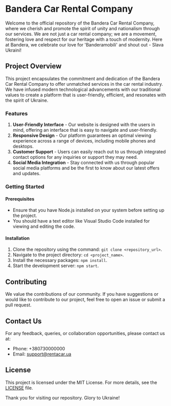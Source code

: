 # Bandera Car Rental Company

Welcome to the official repository of the Bandera Car Rental Company, where we
cherish and promote the spirit of unity and nationalism through our services. We
are not just a car rental company; we are a movement, fostering love and respect
for our heritage with a touch of modernity. Here at Bandera, we celebrate our
love for 'Banderamobili' and shout out - Slava Ukraini!

## Project Overview

This project encapsulates the commitment and dedication of the Bandera Car
Rental Company to offer unmatched services in the car rental industry. We have
infused modern technological advancements with our traditional values to create
a platform that is user-friendly, efficient, and resonates with the spirit of
Ukraine.

### Features

1. **User-Friendly Interface** - Our website is designed with the users in mind,
   offering an interface that is easy to navigate and user-friendly.
2. **Responsive Design** - Our platform guarantees an optimal viewing experience
   across a range of devices, including mobile phones and desktops.
3. **Customer Support** - Users can easily reach out to us through integrated
   contact options for any inquiries or support they may need.
4. **Social Media Integration** - Stay connected with us through popular social
   media platforms and be the first to know about our latest offers and updates.

### Getting Started

#### Prerequisites

- Ensure that you have Node.js installed on your system before setting up the
  project.
- You should have a text editor like Visual Studio Code installed for viewing
  and editing the code.

#### Installation

1. Clone the repository using the command: `git clone <repository_url>`.
2. Navigate to the project directory: `cd <project_name>`.
3. Install the necessary packages: `npm install`.
4. Start the development server: `npm start`.

## Contributing

We value the contributions of our community. If you have suggestions or would
like to contribute to our project, feel free to open an issue or submit a pull
request.

## Contact Us

For any feedback, queries, or collaboration opportunities, please contact us at:

- Phone: +380730000000
- Email: support@rentacar.ua

## License

This project is licensed under the MIT License. For more details, see the
[LICENSE](LICENSE) file.

Thank you for visiting our repository. Glory to Ukraine!
